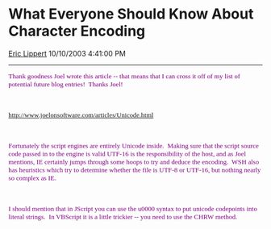 <div id="page">

# What Everyone Should Know About Character Encoding

[Eric Lippert](https://social.msdn.microsoft.com/profile/Eric%20Lippert) 10/10/2003 4:41:00 PM

-----

<div id="content">

<span style="FONT-SIZE: 10pt; COLOR: purple; FONT-FAMILY: &#39;Lucida Sans Unicode&#39;; mso-bidi-font-family: &#39;Times New Roman&#39;">Thank goodness Joel wrote this article -- that means that I can cross it off of my list of potential future blog entries\!<span style="mso-spacerun: yes">  </span>Thanks Joel\!</span>

<span style="FONT-SIZE: 10pt; COLOR: purple; FONT-FAMILY: &#39;Lucida Sans Unicode&#39;; mso-bidi-font-family: &#39;Times New Roman&#39;"> </span>

 

<span style="FONT-SIZE: 10pt; COLOR: purple; FONT-FAMILY: &#39;Lucida Sans Unicode&#39;; mso-bidi-font-family: &#39;Times New Roman&#39;"><http://www.joelonsoftware.com/articles/Unicode.html> </span>

<span style="FONT-SIZE: 10pt; COLOR: purple; FONT-FAMILY: &#39;Lucida Sans Unicode&#39;; mso-bidi-font-family: &#39;Times New Roman&#39;"> </span>

 

<span style="FONT-SIZE: 10pt; COLOR: purple; FONT-FAMILY: &#39;Lucida Sans Unicode&#39;; mso-bidi-font-family: &#39;Times New Roman&#39;">Fortunately the script engines are entirely Unicode inside.<span style="mso-spacerun: yes">  </span>Making sure that the script source code passed in to the engine is valid UTF-16 is the responsibility of the host, and as Joel mentions, IE certainly jumps through some hoops to try and deduce the encoding.<span style="mso-spacerun: yes">  </span>WSH also has heuristics which try to determine whether the file is UTF-8 or UTF-16, but nothing nearly so complex as IE.</span>

<span style="FONT-SIZE: 10pt; COLOR: purple; FONT-FAMILY: &#39;Lucida Sans Unicode&#39;; mso-bidi-font-family: &#39;Times New Roman&#39;"></span> 

<span style="FONT-SIZE: 10pt; COLOR: purple; FONT-FAMILY: &#39;Lucida Sans Unicode&#39;; mso-bidi-font-family: &#39;Times New Roman&#39;">I should mention that in JScript you can use the u0000 syntax to put unicode codepoints into literal strings.  In VBScript it is a little trickier -- you need to use the CHRW method.</span>

<span style="FONT-SIZE: 10pt; COLOR: purple; FONT-FAMILY: &#39;Lucida Sans Unicode&#39;; mso-bidi-font-family: &#39;Times New Roman&#39;"> </span>

 

</div>

</div>

